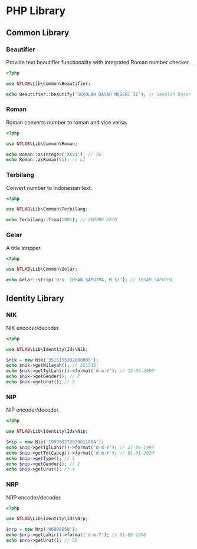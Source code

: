 # PHP Library

## Common Library

### Beautifier

Provide text beautifier functionality with integrated Roman number checker.

```php
<?php

use NTLAB\Lib\Common\Beautifier;

echo Beautifier::beautify('SEKOLAH DASAR NEGERI II'); // Sekolah Dasar Negeri II
```

### Roman

Roman converts number to roman and vice versa.

```php
<?php

use NTLAB\Lib\Common\Roman;

echo Roman::asInteger('XXVI'); // 26
echo Roman::asRoman(51); // LI
```

### Terbilang

Convert number to Indonesian text.

```php
<?php

use NTLAB\Lib\Common\Terbilang;

echo Terbilang::from(1001); // SERIBU SATU
```

### Gelar

A title stripper.

```php
<?php

use NTLAB\Lib\Common\Gelar;

echo Gelar::strip('Drs. IHSAN SAPUTRA, M.Si'); // IHSAN SAPUTRA
```

## Identity Library

### NIK

NIK encoder/decoder.

```php
<?php

use NTLAB\Lib\Identity\Ids\Nik;

$nik = new Nik('3515155202000005');
echo $nik->getWilayah(); // 351515
echo $nik->getTglLahir()->format('d-m-Y'); // 12-02-2000
echo $nik->getGender(); // P
echo $nik->getUrut(); // 5
```

### NIP

NIP encoder/decoder.

```php
<?php

use NTLAB\Lib\Identity\Ids\Nip;

$nip = new Nip('199909272020011004');
echo $nip->getTglLahir()->format('d-m-Y'); // 27-09-1999
echo $nip->getTmtCapeg()->format('d-m-Y'); // 01-01-2020
echo $nip->getType(); // 1
echo $nip->getGender(); // 1
echo $nip->getUrut(); // 4
```

### NRP

NRP encoder/decoder.

```php
<?php

use NTLAB\Lib\Identity\Ids\Nrp;

$nrp = new Nrp('96090050');
echo $nrp->getLahir()->format('d-m-Y'); // 01-09-1996
echo $nrp->getUrut(); // 50
```
